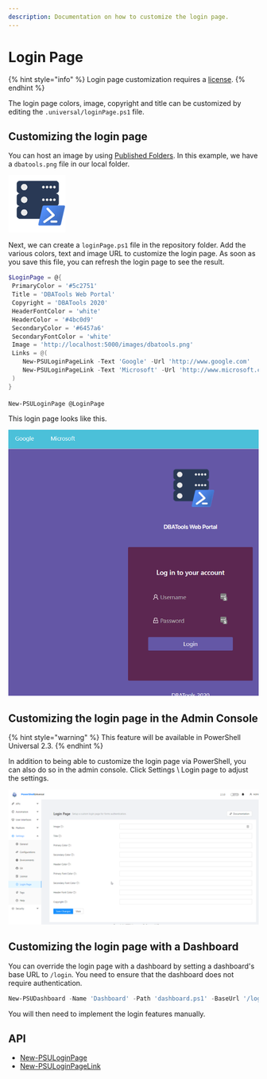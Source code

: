 ```yaml
---
description: Documentation on how to customize the login page.
---
```


# Login Page

{% hint style="info" %}
Login page customization requires a [license](https://ironmansoftware.com/pricing/powershell-universal).
{% endhint %}

The login page colors, image, copyright and title can be customized by editing the `.universal/loginPage.ps1` file.

## Customizing the login page

You can host an image by using [Published Folders](../platform/published-folders.md). In this example, we have a `dbatools.png` file in our local folder.

![DBATools Logo](<../.gitbook/assets/image (162).png>)

Next, we can create a `loginPage.ps1` file in the repository folder. Add the various colors, text and image URL to customize the login page. As soon as you save this file, you can refresh the login page to see the result.

```powershell
$LoginPage = @{
 PrimaryColor = '#5c2751' 
 Title = 'DBATools Web Portal'
 Copyright = 'DBATools 2020' 
 HeaderFontColor = 'white'
 HeaderColor = '#4bc0d9' 
 SecondaryColor = '#6457a6'
 SecondaryFontColor = 'white'
 Image = 'http://localhost:5000/images/dbatools.png'
 Links = @(
    New-PSULoginPageLink -Text 'Google' -Url 'http://www.google.com'
    New-PSULoginPageLink -Text 'Microsoft' -Url 'http://www.microsoft.com'
 )
}

New-PSULoginPage @LoginPage
```

This login page looks like this.

![](<../.gitbook/assets/image (227).png>)

## Customizing the login page in the Admin Console

{% hint style="warning" %}
This feature will be available in PowerShell Universal 2.3.&#x20;
{% endhint %}

In addition to being able to customize the login page via PowerShell, you can also do so in the admin console. Click Settings \ Login page to adjust the settings.&#x20;

![](<../.gitbook/assets/image (274).png>)

## Customizing the login page with a Dashboard

You can override the login page with a dashboard by setting a dashboard's base URL to `/login`. You need to ensure that the dashboard does not require authentication.&#x20;

```powershell
New-PSUDashboard -Name 'Dashboard' -Path 'dashboard.ps1' -BaseUrl '/login'
```

You will then need to implement the login features manually.&#x20;

## API

* [New-PSULoginPage](https://github.com/ironmansoftware/universal-docs/blob/master/cmdlets/New-PSULoginPage.txt)
* [New-PSULoginPageLink](https://github.com/ironmansoftware/universal-docs/blob/master/cmdlets/New-PSULoginPageLink.txt)

###
